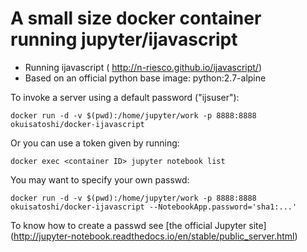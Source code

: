 # A small size docker container running jupyter/ijavascript 

- Running ijavascript ( http://n-riesco.github.io/ijavascript/)
- Based on an official python base image: python:2.7-alpine

To invoke a server using a default password ("ijsuser"):

```
docker run -d -v $(pwd):/home/jupyter/work -p 8888:8888 okuisatoshi/docker-ijavascript
```

Or you can use a token given by running:

```
docker exec <container ID> jupyter notebook list
```

You may want to specify your own passwd:

```
docker run -d -v $(pwd):/home/jupyter/work -p 8888:8888 okuisatoshi/docker-ijavascript --NotebookApp.password='sha1:...'
```

To know how to create a passwd see [the official Jupyter site] (http://jupyter-notebook.readthedocs.io/en/stable/public_server.html)



